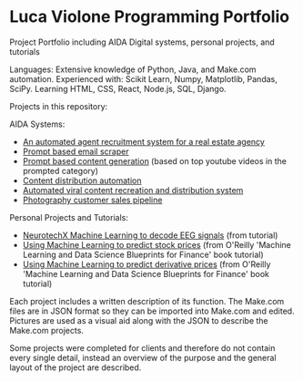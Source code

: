 # Luca Violone Programming Portfolio
Project Portfolio including AIDA Digital systems, personal projects, and tutorials

Languages: Extensive knowledge of Python, Java, and Make.com automation. Experienced with: Scikit Learn, Numpy, Matplotlib, Pandas, SciPy. Learning HTML, CSS, React, Node.js, SQL, Django.

Projects in this repository:

AIDA Systems:
-  [An automated agent recruitment system for a real estate agency]([url](https://github.com/LucaViolone/Luca-Violone-Portfolio/blob/main/02%20Real%20Estate%20Agent%20Recruitment.md))
-  [Prompt based email scraper]([url](https://github.com/LucaViolone/Luca-Violone-Portfolio/blob/main/03%20Prompt%20Based%20Email%20Scraper.md))
-  [Prompt based content generation]([url](https://github.com/LucaViolone/Luca-Violone-Portfolio/blob/main/04%20Content%20Generator.md)) (based on top youtube videos in the prompted category)
-  [Content distribution automation]([url](https://github.com/LucaViolone/Luca-Violone-Portfolio/blob/main/05%20Content%20Distributor.md))
-  [Automated viral content recreation and distribution system]([url](https://github.com/LucaViolone/Luca-Violone-Portfolio/blob/main/06%20Viral%20Content%20Recreation%20and%20Distribution.md))
-  [Photography customer sales pipeline]([url](https://github.com/LucaViolone/Luca-Violone-Portfolio/blob/main/07%20Photography%20Sales%20Pipeline.md))

Personal Projects and Tutorials: 
-  [NeurotechX Machine Learning to decode EEG signals]([url](https://github.com/LucaViolone/Luca-Violone-Portfolio/blob/main/08%20Brain-Computer%20Interface%20ANN%20Intro.ipynb)) (from tutorial)
-  [Using Machine Learning to predict stock prices]([url](https://github.com/LucaViolone/Luca-Violone-Portfolio/blob/main/09%20Stock%20Price%20Prediction%20ML)) (from O'Reilly 'Machine Learning and Data Science Blueprints for Finance' book tutorial)
-  [Using Machine Learning to predict derivative prices]([url](https://github.com/LucaViolone/Luca-Violone-Portfolio/blob/main/10%20Derivatives%20Price%20Prediction%20ML)) (from O'Reilly 'Machine Learning and Data Science Blueprints for Finance' book tutorial)

Each project includes a written description of its function. The Make.com files are in JSON format so they can be imported into Make.com and edited. Pictures are used as a visual aid along with the JSON to describe the Make.com projects.

Some projects were completed for clients and therefore do not contain every single detail, instead an overview of the purpose and the general layout of the project are described.
